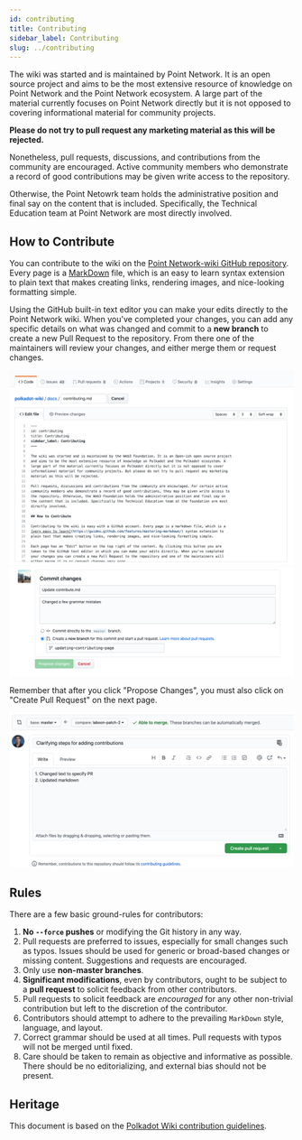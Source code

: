 ```yaml
---
id: contributing
title: Contributing
sidebar_label: Contributing
slug: ../contributing
---
```


The wiki was started and is maintained by Point Network. It is an open source project and aims
to be the most extensive resource of knowledge on Point Network and the Point Network ecosystem. A large part
of the material currently focuses on Point Network directly but it is not opposed to covering
informational material for community projects.

**Please do not try to pull request any marketing material as this will be rejected.**

Nonetheless, pull requests, discussions, and contributions from the community are encouraged. Active
community members who demonstrate a record of good contributions may be given write access to the
repository.

Otherwise, the Point Netowrk team holds the administrative position and final say on the content that is
included. Specifically, the Technical Education team at Point Network are most directly involved.

## How to Contribute

You can contribute to the wiki on the
[Point Network-wiki GitHub repository](https://github.com/pointnetwork/pointnetwork.github.io). Every page is a
[MarkDown](https://guides.github.com/features/mastering-markdown/) file, which is an easy to learn
syntax extension to plain text that makes creating links, rendering images, and nice-looking
formatting simple.

Using the GitHub built-in text editor you can make your edits directly to the Point Network wiki.
When you've completed your changes, you can add any specific details on what was changed and commit to a **new branch** to create a new Pull Request to the repository. From there one of the maintainers will review your changes, and either merge them or request changes.

![](../assets/contributing.png) ![](../assets/creating-pull-request.png)

Remember that after you click "Propose Changes", you must also click on "Create Pull Request" on the
next page.

![](../assets/creating-pull-request-2.png)

## Rules

There are a few basic ground-rules for contributors:

1. **No `--force` pushes** or modifying the Git history in any way.
2. Pull requests are preferred to issues, especially for small changes such as typos. Issues should
   be used for generic or broad-based changes or missing content. Suggestions and requests are encouraged.
3. Only use **non-master branches**.
4. **Significant modifications**, even by contributors, ought to be subject to a **pull request** to
   solicit feedback from other contributors.
5. Pull requests to solicit feedback are _encouraged_ for any other non-trivial contribution but
   left to the discretion of the contributor.
6. Contributors should attempt to adhere to the prevailing `MarkDown` style, language, and layout.
7. Correct grammar should be used at all times. Pull requests with typos will not be merged until
   fixed.
8. Care should be taken to remain as objective and informative as possible. There should be no
   editorializing, and external bias should not be present.

## Heritage

This document is based on the
[Polkadot Wiki contribution guidelines](https://github.com/w3f/polkadot-wiki/blob/master/docs/general/contributing.md).
